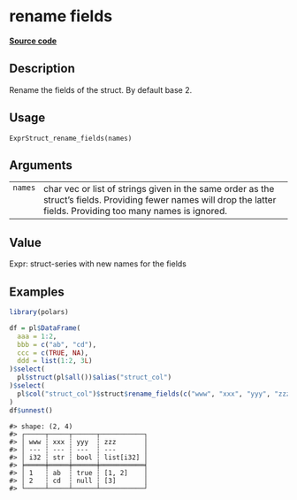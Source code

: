 

# rename fields

[**Source code**](https://github.com/pola-rs/r-polars/tree/5765842071140bd7a822ebb4fd6b0ab652d73f0d/R/expr__struct.R#L49)

## Description

Rename the fields of the struct. By default base 2.

## Usage

<pre><code class='language-R'>ExprStruct_rename_fields(names)
</code></pre>

## Arguments

<table>
<tr>
<td style="white-space: nowrap; font-family: monospace; vertical-align: top">
<code id="ExprStruct_rename_fields_:_names">names</code>
</td>
<td>
char vec or list of strings given in the same order as the struct’s
fields. Providing fewer names will drop the latter fields. Providing too
many names is ignored.
</td>
</tr>
</table>

## Value

Expr: struct-series with new names for the fields

## Examples

``` r
library(polars)

df = pl$DataFrame(
  aaa = 1:2,
  bbb = c("ab", "cd"),
  ccc = c(TRUE, NA),
  ddd = list(1:2, 3L)
)$select(
  pl$struct(pl$all())$alias("struct_col")
)$select(
  pl$col("struct_col")$struct$rename_fields(c("www", "xxx", "yyy", "zzz"))
)
df$unnest()
```

    #> shape: (2, 4)
    #> ┌─────┬─────┬──────┬───────────┐
    #> │ www ┆ xxx ┆ yyy  ┆ zzz       │
    #> │ --- ┆ --- ┆ ---  ┆ ---       │
    #> │ i32 ┆ str ┆ bool ┆ list[i32] │
    #> ╞═════╪═════╪══════╪═══════════╡
    #> │ 1   ┆ ab  ┆ true ┆ [1, 2]    │
    #> │ 2   ┆ cd  ┆ null ┆ [3]       │
    #> └─────┴─────┴──────┴───────────┘
